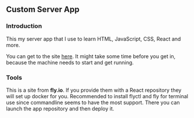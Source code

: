 ## Custom Server App
### Introduction
This my server app that I use to learn HTML, JavaScript, CSS, React and more.

You can get to the site [here](https://test-fly-io-dansan-holy-grass-1585.fly.dev).
It might take some time before you get in, because the machine needs to start and get running.

### Tools
This is a site from **fly.io**. If you provide them with a React repository they will set up docker for you.
Recommended to install flyctl and fly for terminal use since commandline seems to have the most support. There you can launch the app repository and then deploy it.